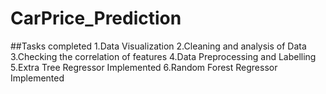 # CarPrice_Prediction
##Tasks completed
1.Data Visualization
2.Cleaning and analysis of Data
3.Checking the correlation of features
4.Data Preprocessing and Labelling
5.Extra Tree Regressor Implemented
6.Random Forest Regressor Implemented
